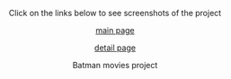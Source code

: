 <div align="center">
<section>
    <p>Click on the links below to see screenshots of the project</p>
    <p><a href="https://drive.google.com/file/d/1gKcKKVHzbsfBrD17_QElyyFgBDibTfcr/view?usp=sharing" title="main">main page</a></p>
    <p><a href="https://drive.google.com/file/d/1SJ0ZgcX6VyIurc01tkRkatVSRq2grflB/view?usp=sharing" title="main">detail page</a></p>
</section>
<p>Batman movies project</p>
</div>